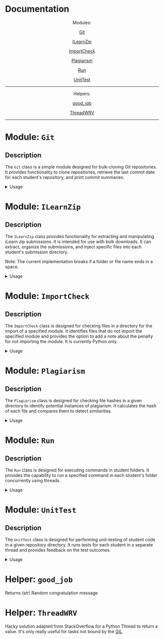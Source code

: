 # Documentation

<div align="center">

Modules:

[Git](#module-git)

[ILearnZip](#module-ilearnzip)

[ImportCheck](#module-importcheck)

[Plagiarism](#module-plagiarism)

[Run](#module-run)

[UnitTest](#module-unittest)

---

Helpers:

[good_job](#helper-goodjob)

[ThreadWRV](#helper-threadwrv)

---

</div>

# Module: `Git`

## Description
The `Git` class is a simple module designed for bulk-cloning Git repositories. It provides functionality to clone repositories, retrieve the last commit date for each student's repository, and print commit summaries.

<details>

<summary>Usage</summary>

## Constructor

`__init__(self, git_url: str, use_ssh: bool = True) -> None`


Parameters:

- `git_url` (str): Base URL for the Git repositories.
- `use_ssh` (bool, default True): Indicates whether to use SSH for cloning.

## Methods

`clone(self, repo_list: List[Tuple[str, str]], destination: str = "working_dir", print_summary=True) -> List[Tuple[str, str]]`

Clones student repositories to a working directory.

Parameters:

- `repo_list` (List[Tuple[str, str]]): List of student names and repo additions that form the repository name.
- `destination` (str, default "working_dir"): Directory for cloned repositories.
- `print_summary` (bool, default True): Prints a summary of commit dates if True.

Returns: List of Tuples in the format (student, last commit date).

</details>

# Module: `ILearnZip`

## Description
The `ILearnZip` class provides functionality for extracting and manipulating iLearn zip submissions. It is intended for use with bulk downloads. It can extract, organize the submissions, and inject specific files into each student's submission directory.

Note: The current implementation breaks if a folder or file name ends in a space.

<details>

<summary>Usage</summary>

## Constructor

`__init__(self, path_to_zip: str, output_dir: str = "submissions", zip_expected: bool = True)`

Parameters:

- `path_to_zip` (str): Path to the iLearn zip file.
- `output_dir` (str, optional): Output directory for extracted submissions (default is "submissions").
- `zip_expected` (bool, default True): Indicates whether zip submissions are expected.

## Methods

`extract(self, normalize_filename: Union[str, None] = None) -> None`

Extract the contents of the iLearn zip file.

Parameters:
- `normalize_filename` (Union[str, None], optional): Name to normalize files to if provided. 
 
Returns: None

`inject(self, file: str, output: Union[str, None]) -> None`
 
Injects a given file into the student's submission directory.

Parameters:

- `file` (str): Relative path to the file to inject.
- `output` (Union[str, None], optional): Name in the student directory to inject the file as.

Returns: None

</details>

# Module: `ImportCheck`

## Description
The `ImportCheck` class is designed for checking files in a directory for the import of a specified module. It identifies files that do not import the specified module and provides the option to add a note about the penalty for not importing the module. It is currently Python only.

<details>

<summary>Usage</summary>

## Constructor

`__init__(self, check_directory: str, penalty: str = "")`

Parameters:

- `check_directory` (str): Directory to check for imports.
- `penalty` (str, optional): Add a note about the points taken off for not importing a module.

## Methods

### `check(self, file: str, module: str, add_to_file=True) -> List[str]`
- Check files for imports of a given module.

Parameters:

- `file` (str): Name of the file to check for the import of a module.
- `module` (str): Name of the module to check for the import of.
- `add_to_file` (bool, default True): Whether to add a note to a file about the missing import.

Returns a list of files' paths without the specified import.

## Exceptions

### `Exception("No file to write to. Consider creating an output file for each folder or use the output of the function. You may consider using the unit test module for this task.")`

- Raised when attempting to add a note about imports to a file (`add_to_file=True`) but there is no file to write to.
- Consider the use of the unit test module for creating such a file.

## Example Usage
```python
from modules.import_check import ImportCheck
# Create an ImportCheck object
import_check_obj = ImportCheck(check_directory="/path/to/files", penalty="5 points off")

# Check for imports of a module in a specific file
result = import_check_obj.check(file="example.py", module="numpy")

# Print the result
print(result)
```
</details>

# Module: `Plagiarism`

## Description
The `Plagiarism` class is designed for checking file hashes in a given directory to identify potential instances of plagiarism. It calculates the hash of each file and compares them to detect similarities.

<details>

<summary>Usage</summary>

## Constructor

`__init__(self, check_directory: str, ignored_files: Union[List[str], None] = None,
                ignored_files_r: Union[List[str], None] = None) -> None`
Parameters:
- `check_directory` (str): Directory to check for plagiarism.
- `ignored_files` (Union[List[str], None], optional): List of literal file names/paths to ignore.
- `ignored_files_r` (Union[List[str], None], optional): List of regex strings to ignore files.

## Methods

`check_hash(self) -> Union[List[Tuple[Tuple[str, str, str], Tuple[str, str, str]]], None]`

- Check files by hash in the specified directory.
- Returns a list of tuples representing potential plagiarism instances.
- Each tuple contains two 3-tuples representing the files involved (file name, hash, student folder).
- Returns `None` if no plagiarism is detected.
- Results are stored as a text file in the `check_directory` with the student's name

`check_hash_str(self) -> str`

- String version of `check_hash`.
- Provides a formatted output as a string for instances of plagiarism.
- Returns an empty string for no plagiarism.
- Results are stored as a text file in the `check_directory` with the student's name

## Properties

`seen_hashes`

- Getter and setter for a list of all seen and new hashes.
- Used to retrieve and inject old file hashes for comparison.

## Example Usage
```python
from modules.plagiarism import Plagiarism


# Create a Plagiarism object
plagiarism_obj = Plagiarism(check_directory="/path/to/files", ignored_files=["ignore_me.py"])

# Check for plagiarism and print the results
print(plagiarism_obj.check_hash_str())
```
</details>

# Module: `Run`

## Description
The `Run` class is designed for executing commands in student folders. It provides the capability to run a specified command in each student's folder concurrently using threads.

<details>

<summary>Usage</summary>

## Constructor

`__init__(self, directory) -> None`

Parameters:

- `directory` (str): The directory where student folders are located.

## Methods

`run(self, command: str) -> None`

- Run the specified command in each student's folder.
- Utilize separate threads for parallel execution.
- Results are stored as a text file in the `check_directory` with the student's name

## Example Usage
```python
from modules.run import Run


# Create a Run object
run_obj = Run(directory="/path/to/student_folders")

# Run a command in all student folders
run_obj.run(command="some_command")
```

</details>

# Module: `UnitTest`

## Description
The `UnitTest` class is designed for performing unit-testing of student code in a given repository directory. It runs tests for each student in a separate thread and provides feedback on the test outcomes.

<details>

<summary>Usage</summary>

## Constructor

`__init__(self, repo_directory: str, test_dir_name="test") -> None`

Parameters:

- `repo_directory` (str): The directory containing student repositories.
- `test_dir_name` (str, optional): Name of the test directory in the student repositories (default is "test").

## Methods

`do_tests(self) -> None`

- Run all student tests in the specified directory.
- Use separate threads for each student to parallelize the testing process.
- Results are stored as a text file in the `check_directory` with the student's name

## Example Usage
```python
from modules.unit_test import UnitTest


# Create a UnitTest object
unit_test = UnitTest(repo_directory="/path/to/repositories", test_dir_name="tests")

# Run tests for all students
unit_test.do_tests()
```

</details>

# Helper: `good_job`

Returns (str) Random congratulation message

# Helper: `ThreadWRV`

Hacky solution adapted from StackOverflow for a Python Thread to return a value. It's only really useful for tasks not bound by the [GIL](https://wiki.python.org/moin/GlobalInterpreterLock).
